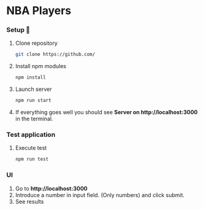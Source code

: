 # NBA Players

### Setup 🔧

1. Clone repository

   ```bash
   git clone https://github.com/
   ```

2. Install npm modules
   ```bash
   npm install
   ```
3. Launch server
   ```bash
   npm run start
   ```
4. If everything goes well you should see **Server on http://localhost:3000** in the terminal.

### Test application

1. Execute test
   ```bash
   npm run test
   ```

### UI

1. Go to **http://localhost:3000**
2. Introduce a number in input field. (Only numbers) and click submit.
3. See results
